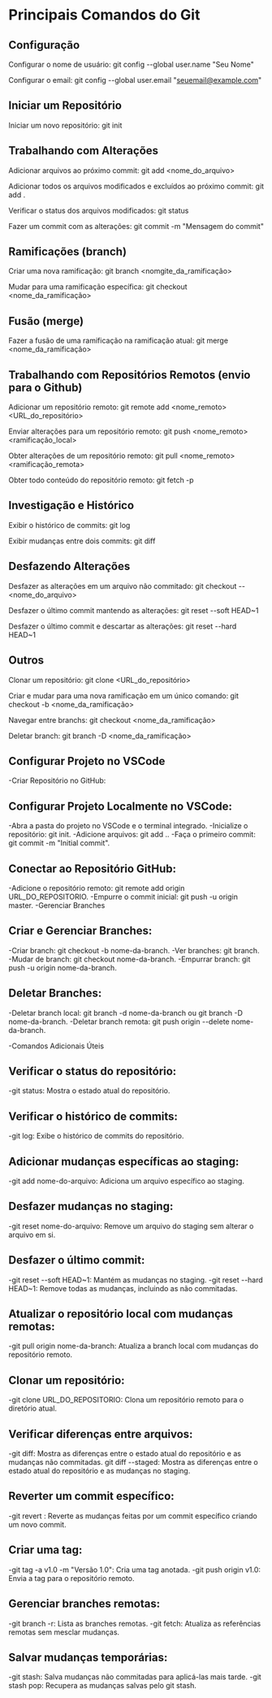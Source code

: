 # Principais Comandos do Git

## Configuração

Configurar o nome de usuário:
git config --global user.name "Seu Nome"

Configurar o email:
git config --global user.email "seuemail@example.com"

## Iniciar um Repositório

Iniciar um novo repositório:
git init

## Trabalhando com Alterações

Adicionar arquivos ao próximo commit:
git add <nome_do_arquivo>

Adicionar todos os arquivos modificados e excluídos ao próximo commit:
git add .

Verificar o status dos arquivos modificados:
git status

Fazer um commit com as alterações:
git commit -m "Mensagem do commit"

## Ramificações (branch)

Criar uma nova ramificação:
git branch <nomgite_da_ramificação>

Mudar para uma ramificação específica:
git checkout <nome_da_ramificação>

## Fusão (merge)

Fazer a fusão de uma ramificação na ramificação atual:
git merge <nome_da_ramificação>

## Trabalhando com Repositórios Remotos (envio para o Github)

Adicionar um repositório remoto:
git remote add <nome_remoto> <URL_do_repositório>

Enviar alterações para um repositório remoto:
git push <nome_remoto> <ramificação_local>

Obter alterações de um repositório remoto:
git pull <nome_remoto> <ramificação_remota>

Obter todo conteúdo do repositório remoto:
git fetch -p

## Investigação e Histórico

Exibir o histórico de commits:
git log

Exibir mudanças entre dois commits:
git diff <commit1> <commit2>

## Desfazendo Alterações

Desfazer as alterações em um arquivo não commitado:
git checkout -- <nome_do_arquivo>

Desfazer o último commit mantendo as alterações:
git reset --soft HEAD~1

Desfazer o último commit e descartar as alterações:
git reset --hard HEAD~1

## Outros

Clonar um repositório:
git clone <URL_do_repositório>

Criar e mudar para uma nova ramificação em um único comando:
git checkout -b <nome_da_ramificação>

Navegar entre branchs:
git checkout <nome_da_ramificação>

Deletar branch:
git branch -D <nome_da_ramificação>

## Configurar Projeto no VSCode

-Criar Repositório no GitHub:

## Configurar Projeto Localmente no VSCode:

-Abra a pasta do projeto no VSCode e o terminal integrado.
-Inicialize o repositório: git init.
-Adicione arquivos: git add ..
-Faça o primeiro commit: git commit -m "Initial commit".

## Conectar ao Repositório GitHub:

-Adicione o repositório remoto: git remote add origin URL_DO_REPOSITORIO.
-Empurre o commit inicial: git push -u origin master.
-Gerenciar Branches

## Criar e Gerenciar Branches:

-Criar branch: git checkout -b nome-da-branch.
-Ver branches: git branch.
-Mudar de branch: git checkout nome-da-branch.
-Empurrar branch: git push -u origin nome-da-branch.

## Deletar Branches:

-Deletar branch local: git branch -d nome-da-branch ou git branch -D nome-da-branch.
-Deletar branch remota: git push origin --delete nome-da-branch.

-Comandos Adicionais Úteis

## Verificar o status do repositório:

-git status: Mostra o estado atual do repositório.

## Verificar o histórico de commits:

-git log: Exibe o histórico de commits do repositório.

## Adicionar mudanças específicas ao staging:

-git add nome-do-arquivo: Adiciona um arquivo específico ao staging.

## Desfazer mudanças no staging:

-git reset nome-do-arquivo: Remove um arquivo do staging sem alterar o arquivo em si.

## Desfazer o último commit:

-git reset --soft HEAD~1: Mantém as mudanças no staging.
-git reset --hard HEAD~1: Remove todas as mudanças, incluindo as não commitadas.

## Atualizar o repositório local com mudanças remotas:

-git pull origin nome-da-branch: Atualiza a branch local com mudanças do repositório remoto.

## Clonar um repositório:

-git clone URL_DO_REPOSITORIO: Clona um repositório remoto para o diretório atual.

## Verificar diferenças entre arquivos:

-git diff: Mostra as diferenças entre o estado atual do repositório e as mudanças não commitadas.
git diff --staged: Mostra as diferenças entre o estado atual do repositório e as mudanças no staging.

## Reverter um commit específico:

-git revert <commit-hash>: Reverte as mudanças feitas por um commit específico criando um novo commit.

## Criar uma tag:

-git tag -a v1.0 -m "Versão 1.0": Cria uma tag anotada.
-git push origin v1.0: Envia a tag para o repositório remoto.

## Gerenciar branches remotas:

-git branch -r: Lista as branches remotas.
-git fetch: Atualiza as referências remotas sem mesclar mudanças.

## Salvar mudanças temporárias:

-git stash: Salva mudanças não commitadas para aplicá-las mais tarde.
-git stash pop: Recupera as mudanças salvas pelo git stash.
